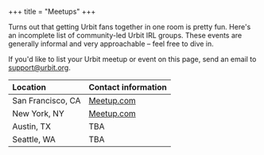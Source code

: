 +++
title = "Meetups"
+++

Turns out that getting Urbit fans together in one room is pretty fun. Here's an incomplete list of community-led Urbit IRL groups. These events are generally informal and very approachable – feel free to dive in. 

If you'd like to list your Urbit meetup or event on this page, send an email to [support@urbit.org](mailto:support@urbit.org).


Location | Contact information
:------------ | :-------------
San Francisco, CA | [Meetup.com](https://www.meetup.com/urbit-sf/)
New York, NY | [Meetup.com](https://www.meetup.com/Urbit-New-York/)
Austin, TX | TBA
Seattle, WA | TBA